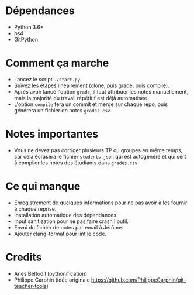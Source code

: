 # Dépendances
- Python 3.6+
- bs4
- GitPython

# Comment ça marche
- Lancez le script `./start.py`.
- Suivez les étapes linéairement (clone, puis grade, puis compile).
- Après avoir lancé l'option `grade`, il faut attribuer les notes manuellement, mais la majorité du travail 
répétitif est déjà automatisée.
- L'option `compile` fera un commit et merge sur chaque repo, puis générera un fichier de notes `grades.csv`.

# Notes importantes
- Vous ne devez pas corriger plusieurs TP ou groupes en même temps, car cela écrasera le fichier 
`students.json` qui est autogénéré et qui sert à compiler les notes des étudiants dans `grades.csv`.

# Ce qui manque
- Enregistrement de quelques informations pour ne pas avoir à les fournir à chaque reprise.
- Installation automatique des dépendances.
- Input sanitization pour ne pas faire crash l'outil.
- Envoi du fichier de notes par email à Jérôme.
- Ajouter clang-format pour lint le code.

# Credits
- Anes Belfodil (pythonification)
- Philippe Carphin (idée originale https://github.com/PhilippeCarphin/git-teacher-tools)